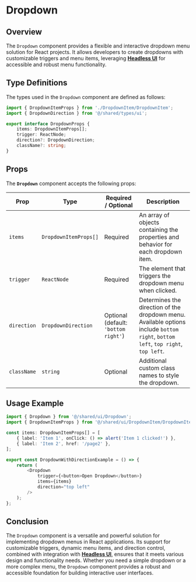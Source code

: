 # Dropdown
## Overview
The `Dropdown` component provides a flexible and interactive dropdown menu solution for React projects. It allows developers to create dropdowns with customizable triggers and menu items, leveraging **[Headless UI](https://headlessui.com/)** for accessible and robust menu functionality.

## Type Definitions
The types used in the `Dropdown` component are defined as follows:
```typescript
import { DropdownItemProps } from './DropdownItem/DropdownItem';
import { DropdownDirection } from '@/shared/types/ui';

export interface DropdownProps {
    items: DropdownItemProps[];
    trigger: ReactNode;
    direction?: DropdownDirection;
    className?: string;
}
```

## Props
The **`Dropdown`** component accepts the following props:

| Prop       | Type                   | Required / Optional | Description                                                                                                   |
|------------|------------------------|---------------------|---------------------------------------------------------------------------------------------------------------|
| `items`    | `DropdownItemProps[]` | Required            | An array of objects containing the properties and behavior for each dropdown item.                           |
| `trigger`  | `ReactNode`            | Required            | The element that triggers the dropdown menu when clicked.                                                   |
| `direction`| `DropdownDirection`    | Optional (default: `'bottom right'`) | Determines the direction of the dropdown menu. Available options include `bottom right`, `bottom left`, `top right`, `top left`. |
| `className` | `string`               | Optional            | Additional custom class names to style the dropdown.                                                        |

## Usage Example
```typescript jsx
import { Dropdown } from '@/shared/ui/Dropdown';
import { DropdownItemProps } from '@/shared/ui/DropdownItem/DropdownItem';

const items: DropdownItemProps[] = [
    { label: 'Item 1', onClick: () => alert('Item 1 clicked!') },
    { label: 'Item 2', href: '/page2' },
];

export const DropdownWithDirectionExample = () => {
    return (
        <Dropdown
            trigger={<button>Open Dropdown</button>}
            items={items}
            direction="top left"
        />
    );
};
```

## Conclusion
The `Dropdown` component is a versatile and powerful solution for implementing dropdown menus in React applications. Its support for customizable triggers, dynamic menu items, and direction control, combined with integration with **[Headless UI](https://headlessui.com/)**, ensures that it meets various design and functionality needs. Whether you need a simple dropdown or a more complex menu, the `Dropdown` component provides a robust and accessible foundation for building interactive user interfaces.
